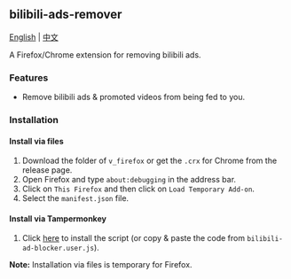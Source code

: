 ## bilibili-ads-remover

[English](README.md) | [中文](README_zh.md)

A Firefox/Chrome extension for removing bilibili ads.

### Features

- Remove bilibili ads & promoted videos from being fed to you.

### Installation

#### Install via files

1. Download the folder of `v_firefox` or get the `.crx` for Chrome from the release page.
2. Open Firefox and type `about:debugging` in the address bar.
3. Click on `This Firefox` and then click on `Load Temporary Add-on`.
4. Select the `manifest.json` file.

#### Install via Tampermonkey

1. Click [here](./bilibili-ad-blocker.user.js) to install the script (or copy & paste the code from `bilibili-ad-blocker.user.js`).

**Note:** Installation via files is temporary for Firefox.
